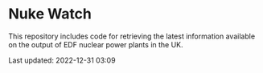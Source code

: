 # Nuke Watch

This repository includes code for retrieving the latest information available on the output of EDF nuclear power plants in the UK.

Last updated: 2022-12-31 03:09